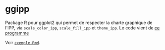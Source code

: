 # ggipp

Package R pour ggplot2 qui permet de respecter la charte graphique de l'IPP, via
`scale_color_ipp`, `scale_fill_ipp` et `theme_ipp`. Le code vient de [ce programme](https://github.com/drsimonj/blogR/blob/master/Rmd/creating_corporate_colors_ggplot2.Rmd)

Voir [`exemple.Rmd`](./exemples/exemple.Rmd).

